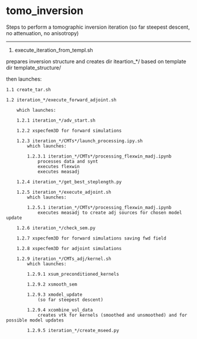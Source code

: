 tomo_inversion
==============

Steps to perform a tomographic inversion iteration (so far steepest descent, no attenuation, no anisotropy)

------------------


1. execute_iteration_from_templ.sh

prepares inversion structure and creates dir
iteartion_*/
based on template dir template_structure/

then launches:

	1.1 create_tar.sh

	1.2 iteration_*/execute_forward_adjoint.sh
		
		which launches:
	
		1.2.1 iteration_*/adv_start.sh
		
		1.2.2 xspecfem3D for forward simulations
		
		1.2.3 iteration_*/CMTs*/launch_processing.ipy.sh
			which launches:
		
			1.2.3.1 iteration_*/CMTs*/processing_flexwin_madj.ipynb
				processes data and synt
				executes flexwin
				executes measadj
			
		1.2.4 iteration_*/get_best_steplength.py
		
		1.2.5 iteration_*/execute_adjoint.sh
			which launches:
		
			1.2.5.1 iteration_*/CMTs*/processing_flexwin_madj.ipynb
				executes measadj to create adj sources for chosen model update
			
		1.2.6 iteration_*/check_sem.py
		
		1.2.7 xspecfem3D for forward simulations saving fwd field
		
		1.2.8 xspecfem3D for adjoint simulations 
		
		1.2.9 iteration_*/CMTs_adj/kernel.sh
			which launches:
		
			1.2.9.1 xsum_preconditioned_kernels
			
			1.2.9.2 xsmooth_sem
			
			1.2.9.3 xmodel_update
				(so far steepest descent)
				
			1.2.9.4 xcombine_vol_data
				creates vtk for kernels (smoothed and unsmoothed) and for possible model updates
				
			1.2.9.5 iteration_*/create_mseed.py








